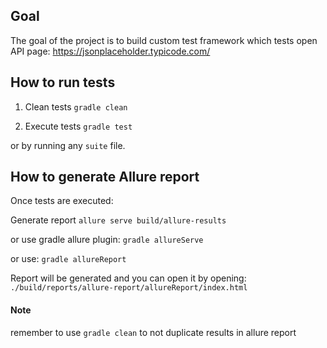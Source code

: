 ## Goal
The goal of the project is to build custom test framework which tests open API page:
https://jsonplaceholder.typicode.com/


## How to run tests
1. Clean tests 
`gradle clean`

2. Execute tests 
`gradle test`

or by running any `suite` file.

## How to generate Allure report
Once tests are executed:

Generate report
`allure serve build/allure-results`

or use gradle allure plugin:
`gradle allureServe`

or use:
`gradle allureReport`

Report will be generated and you can open it by opening: `./build/reports/allure-report/allureReport/index.html`

#### Note 
remember to use `gradle clean` to not duplicate results in allure report